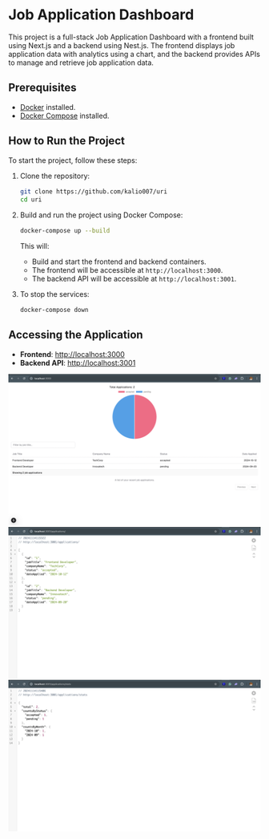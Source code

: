 # Job Application Dashboard

This project is a full-stack Job Application Dashboard with a frontend built using Next.js and a backend using Nest.js. The frontend displays job application data with analytics using a chart, and the backend provides APIs to manage and retrieve job application data.

## Prerequisites

- [Docker](https://docs.docker.com/get-docker/) installed.
- [Docker Compose](https://docs.docker.com/compose/install/) installed.

## How to Run the Project

To start the project, follow these steps:

1. Clone the repository:

   ```bash
   git clone https://github.com/kalio007/uri
   cd uri
   ```

2. Build and run the project using Docker Compose:

   ```bash
   docker-compose up --build
   ```

   This will:

   - Build and start the frontend and backend containers.
   - The frontend will be accessible at `http://localhost:3000`.
   - The backend API will be accessible at `http://localhost:3001`.

3. To stop the services:

   ```bash
   docker-compose down
   ```

## Accessing the Application

- **Frontend**: [http://localhost:3000](http://localhost:3000)
- **Backend API**: [http://localhost:3001](http://localhost:3001)

![Frontend](assets/frontend.png)
![Backend](assets/backend-application.png)
![stats](assets/stats.png)
